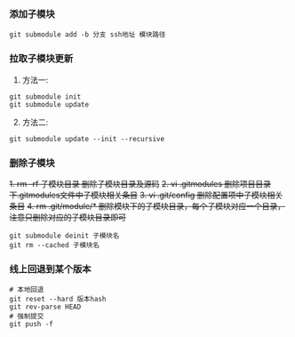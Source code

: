 ### 添加子模块
```
git submodule add -b 分支 ssh地址 模块路径
```

### 拉取子模块更新
1. 方法一:

```
git submodule init
git submodule update
```

2. 方法二:

```
git submodule update --init --recursive
```

### 删除子模块
~~1. rm -rf 子模块目录 删除子模块目录及源码~~
~~2. vi .gitmodules 删除项目目录下.gitmodules文件中子模块相关条目~~
~~3. vi .git/config 删除配置项中子模块相关条目~~
~~4. rm .git/module/* 删除模块下的子模块目录，每个子模块对应一个目录，注意只删除对应的子模块目录即可~~

```
git submodule deinit 子模块名
git rm --cached 子模块名
```

### 线上回退到某个版本
```shell
# 本地回退
git reset --hard 版本hash
git rev-parse HEAD
# 强制提交
git push -f
```